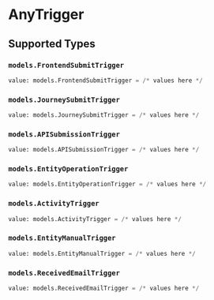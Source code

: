 # AnyTrigger


## Supported Types

### `models.FrontendSubmitTrigger`

```python
value: models.FrontendSubmitTrigger = /* values here */
```

### `models.JourneySubmitTrigger`

```python
value: models.JourneySubmitTrigger = /* values here */
```

### `models.APISubmissionTrigger`

```python
value: models.APISubmissionTrigger = /* values here */
```

### `models.EntityOperationTrigger`

```python
value: models.EntityOperationTrigger = /* values here */
```

### `models.ActivityTrigger`

```python
value: models.ActivityTrigger = /* values here */
```

### `models.EntityManualTrigger`

```python
value: models.EntityManualTrigger = /* values here */
```

### `models.ReceivedEmailTrigger`

```python
value: models.ReceivedEmailTrigger = /* values here */
```

